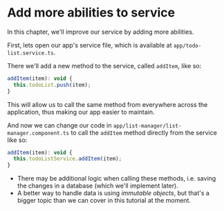 # Add more abilities to service

In this chapter, we'll improve our service by adding more abilities.

First, lets open our app's service file, which is available at `app/todo-list.service.ts`.

There we'll add a new method to the service, called `addItem`, like so:

```javascript
addItem(item): void {
  this.todoList.push(item);
}
```

This will allow us to call the same method from everywhere across the application, thus making our app easier to maintain.

And now we can change our code in `app/list-manager/list-manager.component.ts` to call the `addItem` method directly from the service like so:

```javascript
addItem(item): void {
  this.todoListService.addItem(item); 
}
```

- There may be additional logic when calling these methods, i.e. saving the changes in a database (which we'll implement later).
- A better way to handle data is using *immutable objects*, but that's a bigger topic than we can cover in this tutorial at the moment.

